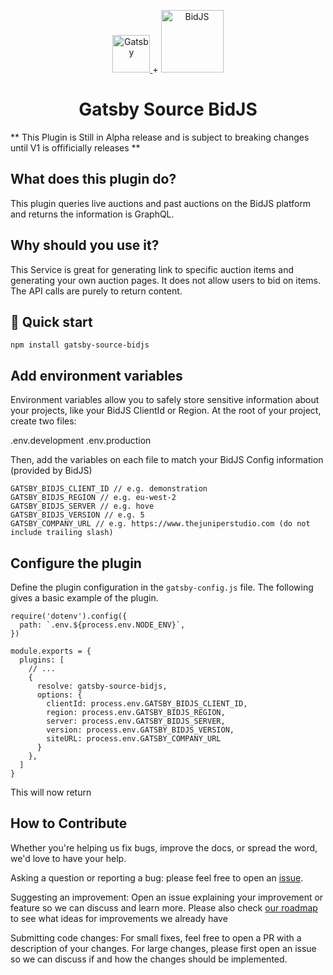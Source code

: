 <p align="center">
  <a href="https://www.gatsbyjs.com">
    <img alt="Gatsby" src="https://www.gatsbyjs.com/Gatsby-Monogram.svg" width="60" />
  </a>
  <span>+<span>
  <a href="https://bidjs.com/">
  <img alt="BidJS" src="https://media.bidjs.com/image/upload/f_auto,q_auto/v1629452347/bidjs-com/logo.png" width="100">
  </a>
</p>
<h1 align="center">
  Gatsby Source BidJS
</h1>

** This Plugin is Still in Alpha release and is subject to breaking changes until V1 is offificially releases **

## What does this plugin do?

This plugin queries live auctions and past auctions on the BidJS platform and returns the information is GraphQL.

## Why should you use it?

This Service is great for generating link to specific auction items and generating your own auction pages. It does not allow users to bid on items. The API calls are purely to return content.

## 🚀 Quick start

```shell
npm install gatsby-source-bidjs
```

## Add environment variables

Environment variables allow you to safely store sensitive information about your projects, like your BidJS ClientId or Region. At the root of your project, create two files:

.env.development
.env.production

Then, add the variables on each file to match your BidJS Config information (provided by BidJS)

```shell
GATSBY_BIDJS_CLIENT_ID // e.g. demonstration
GATSBY_BIDJS_REGION // e.g. eu-west-2
GATSBY_BIDJS_SERVER // e.g. hove
GATSBY_BIDJS_VERSION // e.g. 5
GATSBY_COMPANY_URL // e.g. https://www.thejuniperstudio.com (do not include trailing slash)
```

## Configure the plugin

Define the plugin configuration in the `gatsby-config.js` file. The following gives a basic example of the plugin.

```shell
require('dotenv').config({
  path: `.env.${process.env.NODE_ENV}`,
})

module.exports = {
  plugins: [
    // ...
    {
      resolve: gatsby-source-bidjs,
      options: {
        clientId: process.env.GATSBY_BIDJS_CLIENT_ID,
        region: process.env.GATSBY_BIDJS_REGION,
        server: process.env.GATSBY_BIDJS_SERVER,
        version: process.env.GATSBY_BIDJS_VERSION,
        siteURL: process.env.GATSBY_COMPANY_URL
      }
    },
  ]
}
```

This will now return

## How to Contribute

Whether you're helping us fix bugs, improve the docs, or spread the word, we'd love to have your help.

Asking a question or reporting a bug: please feel free to open an [issue](https://github.com/the-juniper-studio/gatsby-source-bidjs/issues).

Suggesting an improvement: Open an issue explaining your improvement or feature so we can discuss and learn more. Please also check [our roadmap](ROADMAP.md) to see what ideas for improvements we already have

Submitting code changes: For small fixes, feel free to open a PR with a description of your changes. For large changes, please first open an issue so we can discuss if and how the changes should be implemented.
